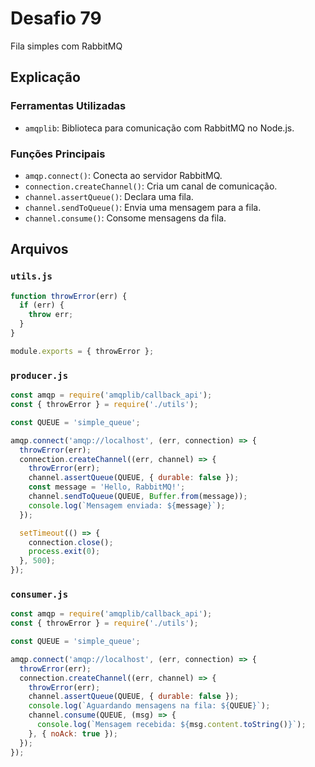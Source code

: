 # Desafio 79

Fila simples com RabbitMQ

## Explicação

### Ferramentas Utilizadas

- `amqplib`: Biblioteca para comunicação com RabbitMQ no Node.js.

### Funções Principais

- `amqp.connect()`: Conecta ao servidor RabbitMQ.
- `connection.createChannel()`: Cria um canal de comunicação.
- `channel.assertQueue()`: Declara uma fila.
- `channel.sendToQueue()`: Envia uma mensagem para a fila.
- `channel.consume()`: Consome mensagens da fila.

## Arquivos

### `utils.js`

```js
function throwError(err) {
  if (err) {
    throw err;
  }
}

module.exports = { throwError };
```

### `producer.js`

```js
const amqp = require('amqplib/callback_api');
const { throwError } = require('./utils');

const QUEUE = 'simple_queue';

amqp.connect('amqp://localhost', (err, connection) => {
  throwError(err);
  connection.createChannel((err, channel) => {
    throwError(err);
    channel.assertQueue(QUEUE, { durable: false });
    const message = 'Hello, RabbitMQ!';
    channel.sendToQueue(QUEUE, Buffer.from(message));
    console.log(`Mensagem enviada: ${message}`);
  });

  setTimeout(() => {
    connection.close();
    process.exit(0);
  }, 500);
});
```

### `consumer.js`

```js
const amqp = require('amqplib/callback_api');
const { throwError } = require('./utils');

const QUEUE = 'simple_queue';

amqp.connect('amqp://localhost', (err, connection) => {
  throwError(err);
  connection.createChannel((err, channel) => {
    throwError(err);
    channel.assertQueue(QUEUE, { durable: false });
    console.log(`Aguardando mensagens na fila: ${QUEUE}`);
    channel.consume(QUEUE, (msg) => {
      console.log(`Mensagem recebida: ${msg.content.toString()}`);
    }, { noAck: true });
  });
});
```
